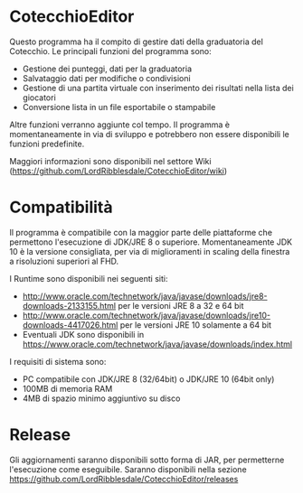 # CotecchioEditor

Questo programma ha il compito di gestire dati della graduatoria del Cotecchio.
Le principali funzioni del programma sono:
- Gestione dei punteggi, dati per la graduatoria
- Salvataggio dati per modifiche o condivisioni
- Gestione di una partita virtuale con inserimento dei risultati nella lista dei giocatori
- Conversione lista in un file esportabile o stampabile

Altre funzioni verranno aggiunte col tempo. Il programma è momentaneamente in via di sviluppo e potrebbero non essere disponibili le funzioni predefinite.

Maggiori informazioni sono disponibili nel settore Wiki (https://github.com/LordRibblesdale/CotecchioEditor/wiki)

# Compatibilità

Il programma è compatibile con la maggior parte delle piattaforme che permettono l'esecuzione di JDK/JRE 8 o superiore.
Momentaneamente JDK 10 è la versione consigliata, per via di miglioramenti in scaling della finestra a risoluzioni superiori al FHD.

I Runtime sono disponibili nei seguenti siti:

- http://www.oracle.com/technetwork/java/javase/downloads/jre8-downloads-2133155.html per le versioni JRE 8 a 32 e 64 bit
- http://www.oracle.com/technetwork/java/javase/downloads/jre10-downloads-4417026.html per le versioni JRE 10 solamente a 64 bit
- Eventuali JDK sono disponibili in https://www.oracle.com/technetwork/java/javase/downloads/index.html

I requisiti di sistema sono:
- PC compatibile con JDK/JRE 8 (32/64bit) o JDK/JRE 10 (64bit only)
- 100MB di memoria RAM
- 4MB di spazio minimo aggiuntivo su disco

# Release

Gli aggiornamenti saranno disponibili sotto forma di JAR, per permetterne l'esecuzione come eseguibile. Saranno disponibili nella sezione https://github.com/LordRibblesdale/CotecchioEditor/releases

